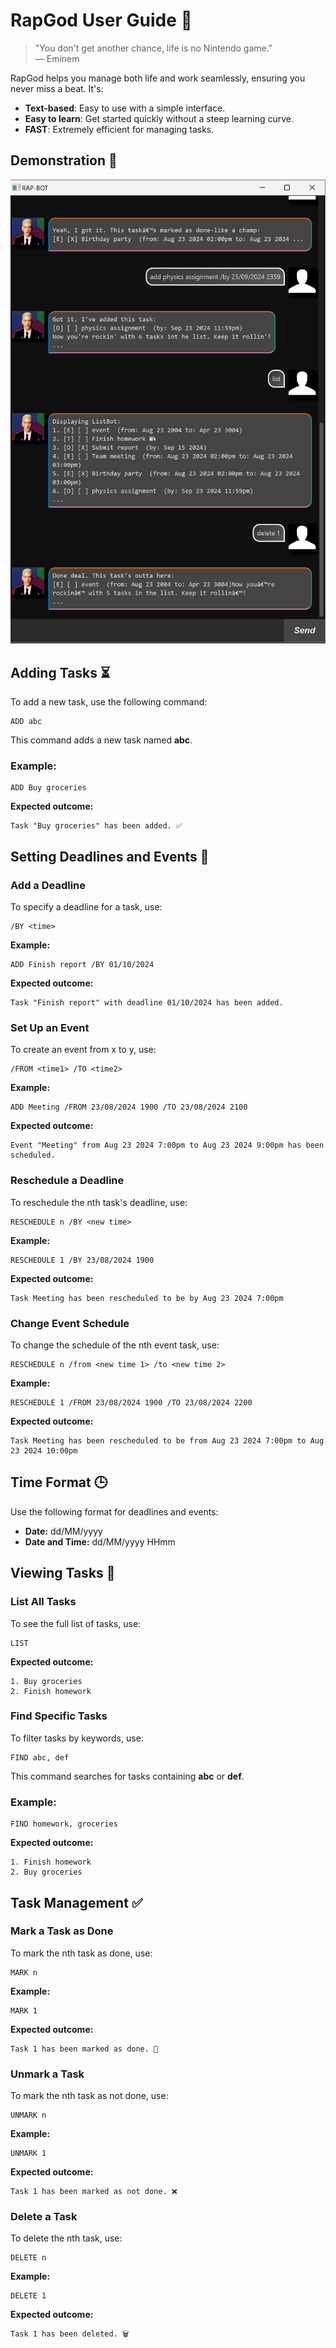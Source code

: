 # RapGod User Guide 🎤

> "You don't get another chance, life is no Nintendo game."  
> — Eminem

RapGod helps you manage both life and work seamlessly, ensuring you never miss a beat. It's:

- **Text-based**: Easy to use with a simple interface.
- **Easy to learn**: Get started quickly without a steep learning curve.
- **FAST**: Extremely efficient for managing tasks.

## Demonstration 📸
![img.png](Ui.png)

## Adding Tasks ⏳

To add a new task, use the following command:

```
ADD abc
```
This command adds a new task named **abc**.

### Example:
```
ADD Buy groceries
```
**Expected outcome:**
```
Task "Buy groceries" has been added. ✅
```

## Setting Deadlines and Events 📅

### Add a Deadline
To specify a deadline for a task, use:

```
/BY <time>
```
**Example:**
```
ADD Finish report /BY 01/10/2024
```
**Expected outcome:**
```
Task "Finish report" with deadline 01/10/2024 has been added.
```

### Set Up an Event
To create an event from x to y, use:

```
/FROM <time1> /TO <time2>
```
**Example:**
```
ADD Meeting /FROM 23/08/2024 1900 /TO 23/08/2024 2100
```
**Expected outcome:**
```
Event "Meeting" from Aug 23 2024 7:00pm to Aug 23 2024 9:00pm has been scheduled.
```

### Reschedule a Deadline
To reschedule the nth task's deadline, use:

```
RESCHEDULE n /BY <new time>
```
**Example:**
```
RESCHEDULE 1 /BY 23/08/2024 1900
```
**Expected outcome:**
```
Task Meeting has been rescheduled to be by Aug 23 2024 7:00pm
```

### Change Event Schedule
To change the schedule of the nth event task, use:

```
RESCHEDULE n /from <new time 1> /to <new time 2> 
```
**Example:**
```
RESCHEDULE 1 /FROM 23/08/2024 1900 /TO 23/08/2024 2200
```
**Expected outcome:**
```
Task Meeting has been rescheduled to be from Aug 23 2024 7:00pm to Aug 23 2024 10:00pm
```

## Time Format 🕒
Use the following format for deadlines and events:

- **Date:** dd/MM/yyyy
- **Date and Time:** dd/MM/yyyy HHmm

## Viewing Tasks 👀

### List All Tasks
To see the full list of tasks, use:

```
LIST
```
**Expected outcome:**
```
1. Buy groceries
2. Finish homework
```

### Find Specific Tasks
To filter tasks by keywords, use:

```
FIND abc, def
```
This command searches for tasks containing **abc** or **def**.

### Example:
```
FIND homework, groceries
```
**Expected outcome:**
```
1. Finish homework
2. Buy groceries
```

## Task Management ✅

### Mark a Task as Done
To mark the nth task as done, use:

```
MARK n
```
**Example:**
```
MARK 1
```
**Expected outcome:**
```
Task 1 has been marked as done. 🎉
```

### Unmark a Task
To mark the nth task as not done, use:

```
UNMARK n
```
**Example:**
```
UNMARK 1
```
**Expected outcome:**
```
Task 1 has been marked as not done. ❌
```

### Delete a Task
To delete the nth task, use:

```
DELETE n
```
**Example:**
```
DELETE 1
```
**Expected outcome:**
```
Task 1 has been deleted. 🗑️
```


